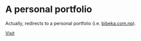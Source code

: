 # A personal portfolio

Actually, redirects to a personal portfolio (i.e. [bibeka.com.np](bibeka.com.np)).

[Visit](https://bibeka.com.np/)
